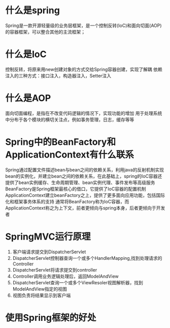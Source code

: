 # 什么是spring
Spring是一款开源轻量级的业务层框架，是一个控制反转(IoC)和面向切面(AOP)的容器框架，可以整合其他的主流框架；
# 什么是IoC
控制反转，将原来用new创建对象的方式交给Spring容器创建，实现了解耦
依赖注入的三种方式：接口注入，构造器注入，Setter注入
# 什么是AOP
面向切面编程，是指在不改变代码逻辑的情况下，实现功能的增加
用于处理系统中分布于各个模块的横切关注点，例如事务管理，日志，缓存等等


# Spring中的BeanFactory和ApplicationContext有什么联系
Spring通过配置文件描述bean与bean之间的依赖关系，利用java的反射机制实现bean的实例化，并建立bean之间的依赖关系，在此基础上，spring的IoC容器还提供了bean实例缓存、生命周期管理、bean实例代理、事件发布等高级服务
BeanFactory是Spring框架最核心的借口，它提供了IoC容器的配置机制
ApplicationContext建立beanFactory之上，提供了更多面向应用功能，包括国际化和框架事务体系的支持
通常将BeanFactory称为IoC容器，而ApplicationContext称之为上下文，前者更倾向与spring本身，后者更倾向于开发者

# SpringMVC运行原理
1. 客户端请求提交到DispatcherServlet
2. DispatcherServlet控制器查询一个或多个HandlerMapping,找到处理请求的Controller
3. DispatcherServlet将请求提交到controller
4. Controller调用业务逻辑处理后，返回ModelAndView
5. DispatcherServlet查询一个或多个ViewResoler视图解析器，找到ModelAndView指定的视图
6. 视图负责将结果显示到客户端
# 使用Spring框架的好处

